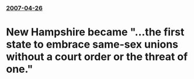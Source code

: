 ### [2007-04-26](/news/2007/04/26/index.md)

#  New Hampshire became "...the first state to embrace same-sex unions without a court order or the threat of one."



